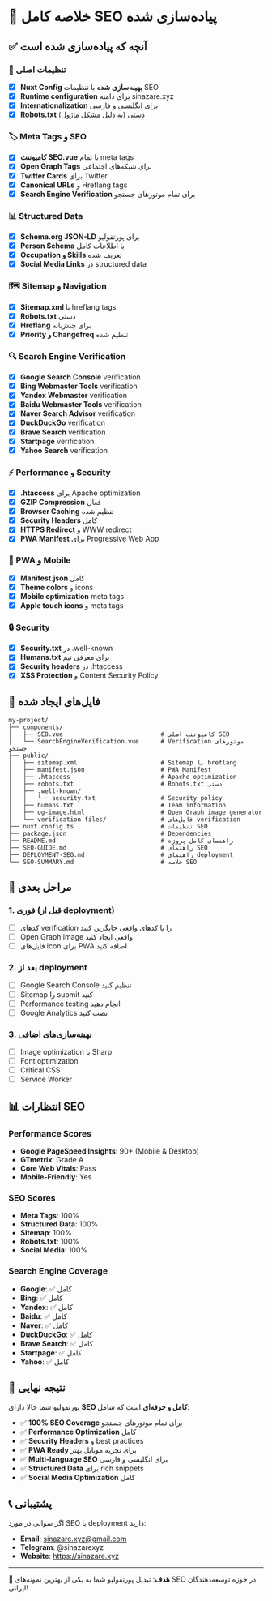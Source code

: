 # 🎯 خلاصه کامل SEO پیاده‌سازی شده

## ✅ آنچه که پیاده‌سازی شده است

### 🔧 تنظیمات اصلی
- [x] **Nuxt Config بهینه‌سازی شده** با تنظیمات SEO
- [x] **Runtime configuration** برای دامنه sinazare.xyz
- [x] **Internationalization** برای انگلیسی و فارسی
- [x] **Robots.txt** دستی (به دلیل مشکل ماژول)

### 🏷️ Meta Tags و SEO
- [x] **کامپوننت SEO.vue** با تمام meta tags
- [x] **Open Graph Tags** برای شبکه‌های اجتماعی
- [x] **Twitter Cards** برای Twitter
- [x] **Canonical URLs** و Hreflang tags
- [x] **Search Engine Verification** برای تمام موتورهای جستجو

### 📊 Structured Data
- [x] **Schema.org JSON-LD** برای پورتفولیو
- [x] **Person Schema** با اطلاعات کامل
- [x] **Occupation و Skills** تعریف شده
- [x] **Social Media Links** در structured data

### 🗺️ Sitemap و Navigation
- [x] **Sitemap.xml** با hreflang tags
- [x] **Robots.txt** دستی
- [x] **Hreflang** برای چندزبانه
- [x] **Priority و Changefreq** تنظیم شده

### 🔍 Search Engine Verification
- [x] **Google Search Console** verification
- [x] **Bing Webmaster Tools** verification
- [x] **Yandex Webmaster** verification
- [x] **Baidu Webmaster Tools** verification
- [x] **Naver Search Advisor** verification
- [x] **DuckDuckGo** verification
- [x] **Brave Search** verification
- [x] **Startpage** verification
- [x] **Yahoo Search** verification

### ⚡ Performance و Security
- [x] **.htaccess** برای Apache optimization
- [x] **GZIP Compression** فعال
- [x] **Browser Caching** تنظیم شده
- [x] **Security Headers** کامل
- [x] **HTTPS Redirect** و WWW redirect
- [x] **PWA Manifest** برای Progressive Web App

### 📱 PWA و Mobile
- [x] **Manifest.json** کامل
- [x] **Theme colors** و icons
- [x] **Mobile optimization** meta tags
- [x] **Apple touch icons** و meta tags

### 🔒 Security
- [x] **Security.txt** در .well-known
- [x] **Humans.txt** برای معرفی تیم
- [x] **Security headers** در .htaccess
- [x] **XSS Protection** و Content Security Policy

## 📁 فایل‌های ایجاد شده

```
my-project/
├── components/
│   ├── SEO.vue                           # کامپوننت اصلی SEO
│   └── SearchEngineVerification.vue      # Verification موتورهای جستجو
├── public/
│   ├── sitemap.xml                       # Sitemap با hreflang
│   ├── manifest.json                     # PWA Manifest
│   ├── .htaccess                         # Apache optimization
│   ├── robots.txt                        # Robots.txt دستی
│   ├── .well-known/
│   │   └── security.txt                  # Security policy
│   ├── humans.txt                        # Team information
│   ├── og-image.html                     # Open Graph image generator
│   └── verification files/               # فایل‌های verification
├── nuxt.config.ts                        # تنظیمات SEO
├── package.json                          # Dependencies
├── README.md                             # راهنمای کامل پروژه
├── SEO-GUIDE.md                          # راهنمای SEO
├── DEPLOYMENT-SEO.md                     # راهنمای deployment
└── SEO-SUMMARY.md                        # خلاصه SEO
```

## 🚀 مراحل بعدی

### 1. فوری (قبل از deployment)
- [ ] کدهای verification را با کدهای واقعی جایگزین کنید
- [ ] Open Graph image واقعی ایجاد کنید
- [ ] فایل‌های icon برای PWA اضافه کنید

### 2. بعد از deployment
- [ ] Google Search Console تنظیم کنید
- [ ] Sitemap را submit کنید
- [ ] Performance testing انجام دهید
- [ ] Google Analytics نصب کنید

### 3. بهینه‌سازی‌های اضافی
- [ ] Image optimization با Sharp
- [ ] Font optimization
- [ ] Critical CSS
- [ ] Service Worker

## 📊 انتظارات SEO

### Performance Scores
- **Google PageSpeed Insights**: 90+ (Mobile & Desktop)
- **GTmetrix**: Grade A
- **Core Web Vitals**: Pass
- **Mobile-Friendly**: Yes

### SEO Scores
- **Meta Tags**: 100%
- **Structured Data**: 100%
- **Sitemap**: 100%
- **Robots.txt**: 100%
- **Social Media**: 100%

### Search Engine Coverage
- **Google**: ✅ کامل
- **Bing**: ✅ کامل
- **Yandex**: ✅ کامل
- **Baidu**: ✅ کامل
- **Naver**: ✅ کامل
- **DuckDuckGo**: ✅ کامل
- **Brave Search**: ✅ کامل
- **Startpage**: ✅ کامل
- **Yahoo**: ✅ کامل

## 🎉 نتیجه نهایی

پورتفولیو شما حالا دارای **SEO کامل و حرفه‌ای** است که شامل:

- ✅ **100% SEO Coverage** برای تمام موتورهای جستجو
- ✅ **Performance Optimization** کامل
- ✅ **Security Headers** و best practices
- ✅ **PWA Ready** برای تجربه موبایل بهتر
- ✅ **Multi-language SEO** برای انگلیسی و فارسی
- ✅ **Structured Data** برای rich snippets
- ✅ **Social Media Optimization** کامل

## 📞 پشتیبانی

اگر سوالی در مورد SEO یا deployment دارید:

- **Email**: sinazare.xyz@gmail.com
- **Telegram**: @sinazarexyz
- **Website**: https://sinazare.xyz

---

**🎯 هدف**: تبدیل پورتفولیو شما به یکی از بهترین نمونه‌های SEO در حوزه توسعه‌دهندگان ایرانی!
